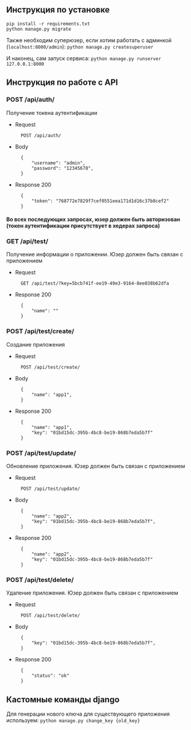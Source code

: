 ## Инструкция по установке
```
pip install -r requirements.txt
python manage.py migrate
```

Также необходим суперюзер, если хотим работать с админкой (`localhost:8000/admin`): `python manage.py createsuperuser`

И наконец, сам запуск сервиса: `python manage.py runserver 127.0.0.1:8000`

## Инструкция по работе с API

### POST /api/auth/
Получение токена аутентификации
+ Request
        
        POST /api/auth/

+ Body

        {
            "username": "admin",
            "password": "12345678",
        }
 
        
+ Response 200

        {
            "token": "768772e7829f7cef0551eea171d1d16c37b8cef2"
        }
        
        
        
#### Во всех последующих запросах, юзер должен быть авторизован (токен аутентификации присутствует в хедерах запроса)

### GET /api/test/
Получение информации о приложении.  Юзер должен быть связан с приложением 
+ Request
        
        GET /api/test/?key=5bcb741f-ee19-49e3-9164-8ee038b62dfa
 
        
+ Response 200

        {
            "name": ""
        }


### POST /api/test/create/
Создание приложения
+ Request
        
        POST /api/test/create/

+ Body

        {
            "name": "app1",
        }
 
        
+ Response 200

        {
            "name": "app1",
            "key": "01bd15dc-395b-4bc8-be19-868b7eda5b7f"
        }

### POST /api/test/update/
Обновление приложения. Юзер должен быть связан с приложением 
+ Request
        
        POST /api/test/update/

+ Body

        {
            "name": "app2",
            "key": "01bd15dc-395b-4bc8-be19-868b7eda5b7f",
        }
 
        
+ Response 200

        {
            "name": "app2",
            "key": "01bd15dc-395b-4bc8-be19-868b7eda5b7f"
        }
        
        
### POST /api/test/delete/
Удаление приложения. Юзер должен быть связан с приложением 
+ Request
        
        POST /api/test/delete/

+ Body

        {
            "key": "01bd15dc-395b-4bc8-be19-868b7eda5b7f",
        }
 
        
+ Response 200

        {
            "status": "ok"
        }
        
## Кастомные команды django
Для генерации нового ключа для существующего приложения используем: `python manage.py change_key {old_key}`
